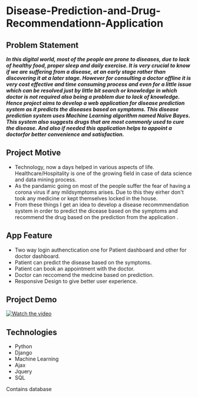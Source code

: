 # Disease-Prediction-and-Drug-Recommendationn-Application

## Problem Statement

***In this digital world, most of the people are prone to diseases, due to lack of healthy food,
proper sleep and daily exercise. It is very crucial to know if we are suffering from a disease, at
an early stage rather than discovering it at a later stage. However for consulting a doctor
offline it is very cost effective and time consuming process and even for a little issue which
can be resolved just by little bit search or knowledge in which doctor is not required also being
a problem due to lack of knowledge.
Hence project aims to develop a web application for disease prediction system as it predicts
the diseases based on symptoms. This disease prediction system uses Machine Learning
algorithm named Naïve Bayes. This system also suggests drugs that are most commonly
used to cure the disease. And also if needed this application helps to appoint a doctorfor
better convenience and satisfaction.***

## Project Motive

* Technology, now a days helped in various aspects of life. Healthcare/Hospitality is one of the growing field in case of data science and data mining process.
* As the pandamic going on most of the people suffer the fear of having a corona virus if any mildsymptoms arises. Due to this they eirher don't took any medicine or kept themselves locked in the house.
* From these things I get an idea to develop a disease recommmendation system in order to predict the dicease based on the symptoms and recommend the drug based on the prediction from the application .

## App Feature
* Two way login authenctication one for Patient dashboard and other for doctor dashboard.
* Patient can predict the disease based on the symptoms.
* Patient can book an appointment with the doctor.
* Doctor can reccomend the medcine based on prediction.
* Responsive Design to give better user experience.

## Project Demo

[![Watch the video](https://www.google.com/url?sa=i&url=https%3A%2F%2Faskubuntu.com%2Fquestions%2F544699%2Fblack-blank-screen-when-using-google-chrome&psig=AOvVaw2wCTI_y6doStp04HH1cRlA&ust=1671948743710000&source=images&cd=vfe&ved=0CBAQjRxqFwoTCOCngcnMkfwCFQAAAAAdAAAAABAE)](https://drive.google.com/file/d/1JXAwTFPZRktVw2U7qLf7hrCF1bTEP3YW/view?usp=sharing)

## Technologies

* Python
* Django
* Machine Learning
* Ajax
* Jquery
* SQL


Contains database
